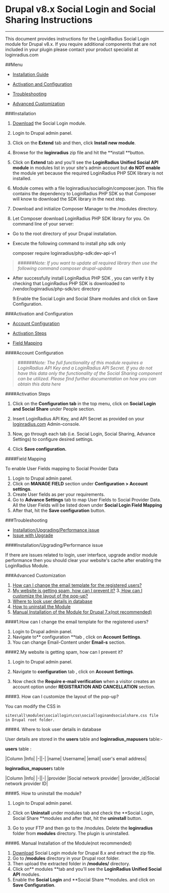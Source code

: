 # Drupal v8.x Social Login and Social Sharing Instructions

---

This document provides instructions for the LoginRadius Social Login module for Drupal v8.x. If you require additional components that are not included in your plugin please contact your product specialist at loginradius.com

##Menu

- [Installation Guide](https://support.loginradius.com/hc/en-us/articles/207616986-Drupal-v8-x-Social-Login-and-Social-Sharing-Instructions#installation)

- [Activation and Configuration](https://support.loginradius.com/hc/en-us/articles/207616986-Drupal-v8-x-Social-Login-and-Social-Sharing-Instructions#activation)

- [Troubleshooting](https://support.loginradius.com/hc/en-us/articles/207616986-Drupal-v8-x-Social-Login-and-Social-Sharing-Instructions#troubleshooting)

- [Advanced Customization](https://support.loginradius.com/hc/en-us/articles/207616986-Drupal-v8-x-Social-Login-and-Social-Sharing-Instructions#advanced)

###Installation

1. [Download](https://www.drupal.org/project/sociallogin) the Social Login module.

2. Login to Drupal admin panel.

3. Click on the **Extend** tab and then, click **Install new module**.

4. Browse for the **loginradius** zip file and hit the **install **button.

5. Click on **Extend** tab and you'll see the **LoginRadius Unified Social API module** in modules list in your site's admin account but **do NOT enable** the module yet because the required LoginRadius PHP SDK library is not installed.

6. Module comes with a file loginradius/sociallogin/composer.json. This file contains the dependency to LoginRadius PHP SDK so that Composer will know to download the SDK library in the next step.

7. Download and initialize Composer Manager to the /modules directory.

8. Let Composer download LoginRadius PHP SDK library for you. On command line of your server:

- Go to the root directory of your Drupal installation.
- Execute the following command to install php sdk only
    
   composer require loginradius/php-sdk:dev-api-v1

> ######_Note: If you want to update all required library then use the following command composer drupal-update_

- After successfully install LoginRadius PHP SDK , you can verify it by checking that LoginRadius PHP SDK is downloaded to /vendor/loginradius/php-sdk/src directory

  9.Enable the Social Login and Social Share modules and click on Save Configuration.

###Activation and Configuration

- [Account Configuration](https://support.loginradius.com/hc/en-us/articles/207616986-Drupal-v8-x-Social-Login-and-Social-Sharing-Instructions#act-acc-config)

- [Activation Steps](https://support.loginradius.com/hc/en-us/articles/207616986-Drupal-v8-x-Social-Login-and-Social-Sharing-Instructions#act-act-step)

- [Field Mapping](https://support.loginradius.com/hc/en-us/articles/207616986-Drupal-v8-x-Social-Login-and-Social-Sharing-Instructions#act-field-map)

####Account Configuration

> ######_Note: The full functionality of this module requires a LoginRadius API Key and a LoginRadius API Secret. If you do not have this data only the functionality of the Social Sharing component can be utilized. Please find further documentation on how you can obtain this data here_

####Activation Steps

1. Click on the **Configuration tab** in the top menu, click on **Social Login and Social Share** under People section.

2. Insert LoginRadius API Key, and API Secret as provided on your [loginradius.com](https://secure.loginradius.com/login) Admin-console.

3. Now, go through each tab (i.e. Social Login, Social Sharing, Advance Settings) to configure desired settings.

4. Click **Save configuration.**

####Field Mapping

To enable User Fields mapping to Social Provider Data

1. Login to Drupal admin panel.
2. Click on **MANAGE FIELD** section under **Configuration > Account settings**.
3. Create User fields as per your requirements.
4. Go to **Advance Settings** tab to map User Fields to Social Provider Data. All the User Fields will be listed down under **Social Login Field Mapping**
5. After that, hit the **Save configuration** button.

###Troubleshooting

- [Installation/Upgrading/Performance
  issue](https://support.loginradius.com/hc/en-us/articles/207616986-Drupal-v8-x-Social-Login-and-Social-Sharing-Instructions#trbl-inst-upgr-perform-issue)
- [Issue with Upgrade](https://support.loginradius.com/hc/en-us/articles/207616986-Drupal-v8-x-Social-Login-and-Social-Sharing-Instructions#trbl-curl-and-fsockopen)

####Installation/Upgrading/Performance issue

If there are issues related to login, user interface, upgrade and/or module performance then you should clear your website's cache after enabling the LoginRadius Module.

###Advanced Customization

1. [How can I change the email template for the registered users?](https://support.loginradius.com/hc/en-us/articles/207616986-Drupal-v8-x-Social-Login-and-Social-Sharing-Instructions#2-how-can-i-change-the-email-template-for-the-registered-users)
2. [My website is getting spam, how can I prevent it?](https://support.loginradius.com/hc/en-us/articles/207616986-Drupal-v8-x-Social-Login-and-Social-Sharing-Instructions#3-my-website-is-getting-spam-how-can-i-prevent-it) 3.[ How can I customize the layout of the pop-up?](https://support.loginradius.com/hc/en-us/articles/207616986-Drupal-v8-x-Social-Login-and-Social-Sharing-Instructions#4-how-can-i-customize-the-layout-of-the-pop-up)
3. [Where to look user details in database](https://support.loginradius.com/hc/en-us/articles/207616986-Drupal-v8-x-Social-Login-and-Social-Sharing-Instructions#5-where-to-look-user-details-in-database)
4. [How to uninstall the Module](https://support.loginradius.com/hc/en-us/articles/207616986-Drupal-v8-x-Social-Login-and-Social-Sharing-Instructions#6-how-to-uninstall-the-module)
5. [Manual Installation of the Module for Drupal 7.x(not recommended)](https://support.loginradius.com/hc/en-us/articles/207616986-Drupal-v8-x-Social-Login-and-Social-Sharing-Instructions#7-manual-installation-of-the-modulenot-recommended)

####1.How can I change the email template for the registered users?

1. Login to Drupal admin panel.
2. Navigate to** configuration **tab , click on **Account Settings**.
3. You can change Email-Content under **Email-s** section.

####2.My website is getting spam, how can I prevent it?

1. Login to Drupal admin panel.

2. Navigate to **configuration** tab , click on **Account Settings**.

3. Now check the **Require e-mail verification** when a visitor creates an account option under **REGISTRATION AND CANCELLATION** section.

####3. How can I customize the layout of the pop-up?

You can modify the CSS in

    sites\all\modules\sociallogin\css\socialloginandsocialshare.css file in Drupal root folder.

####4. Where to look user details in database

User details are stored in the **users** table and **loginradius_mapusers** table:-

**users** table :

|Column |Info|
|-||-|
|name| Username|
|email| user's email address|

**loginradius_mapuser**s table

|Column |Info|
|-||-|
|provider |Social network provider|
|provider_id|Social network provider ID|

####5. How to uninstall the module?

1. Login to Drupal admin panel.

2. Click on **Uninstall** under modules tab and check the **Social Login, Social Share **modules and after that, hit the **uninstall** button.

3. Go to your FTP and then go to the /modules. Delete the **loginradius** folder from **modules** directory. The plugin is uninstalled.

####6. Manual Installation of the Module(not recommended)

1. [Download](https://www.drupal.org/project/sociallogin) Social Login module for Drupal 8.x and extract the zip file.
2. Go to **/modules** directory in your Drupal root folder.
3. Then upload the extracted folder in **/modules/** directory.
4. Click on** modules **tab and you'll see the **LoginRadius Unified Social API** modules.
5. Enable the **Social Login** and **Social Share **modules. and click on **Save Configuration**.
